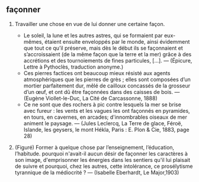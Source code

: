 façonner
---------

1. Travailler une chose en vue de lui donner une certaine façon.
	* Le soleil, la lune et les autres astres, qui se formaient par eux-mêmes, étaient ensuite enveloppés par le monde, ainsi évidemment que tout ce qu’il préserve, mais dès le début ils se façonnaient et s’accroissaient (de la même façon que la terre et la mer) grâce à des accrétions et des tournoiements de fines particules, […]. — (Épicure, Lettre à Pythoclès, traduction anonyme.)
	* Ces pierres factices ont beaucoup mieux résisté aux agents atmosphériques que les pierres de grès ; elles sont composées d’un mortier parfaitement dur, mêlé de cailloux concassés de la grosseur d’un œuf, et ont dû être façonnées dans des caisses de bois. — (Eugène Viollet-le-Duc, La Cité de Carcassonne, 1888)
	* Ce ne sont que des rochers à pic contre lesquels la mer se brise avec fureur : les vents et les vagues les ont façonnés en pyramides, en tours, en cavernes, en arcades; d'innombrables oiseaux de mer animent le paysage. — (Jules Leclercq, La Terre de glace, Féroë, Islande, les geysers, le mont Hékla, Paris : E. Plon & Cie, 1883, page 28)

2. (Figuré) Former à quelque chose par l’enseignement, l’éducation, l’habitude. pourquoi n'avait-il aucun désir de façonner les caractères à son image, d'emprisonner les énergies dans les sentiers qu'il lui plaisait de suivre et pourquoi, chez les autres, cette intolérance, ce prosélytisme tyrannique de la médiocrité ? — (Isabelle Eberhardt, Le Major,1903)